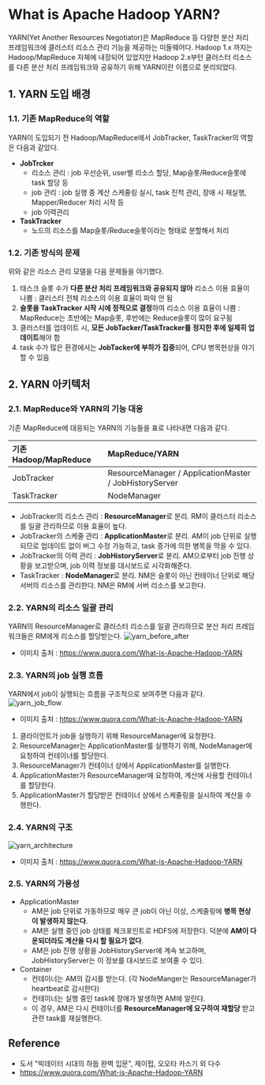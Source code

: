 # What is Apache Hadoop YARN?

YARN(Yet Another Resources Negotiator)은 MapReduce 등 다양한 분산 처리 프레임워크에 클러스터 리소스 관리 기능을 제공하는 미들웨어다.
Hadoop 1.x 까지는 Hadoop/MapReduce 자체에 내장되어 있었지만 
Hadoop 2.x부턴 클러스터 리소스를 다른 분산 처리 프레임워크와 공유하기 위해 YARN이란 이름으로 분리되었다.


## 1. YARN 도입 배경

### 1.1. 기존 MapReduce의 역할
YARN이 도입되기 전 Hadoop/MapReduce에서 JobTracker, TaskTracker의 역할은 다음과 같았다.
- <b>JobTrcker</b>
  - 리소스 관리 : job 우선순위, user별 리소스 할당, Map슬롯/Reduce슬롯에 task 할당 등
  - job 관리 : job 실행 중 계산 스케줄링 실시, task 진척 관리, 장애 시 재실행, Mapper/Reducer 처리 시작 등
  - job 이력관리
- <b>TaskTracker</b>
  - 노드의 리소스를 Map슬롯/Reduce슬롯이라는 형태로 분할해서 처리

### 1.2. 기존 방식의 문제
위와 같은 리소스 관리 모델을 다음 문제들을 야기했다.
1. 태스크 슬롯 수가 <b>다른 분산 처리 프레임워크와 공유되지 않아</b> 리소스 이용 효율이 나쁨 : 클러스터 전체 리소스의 이용 효율이 파악 안 됨
2. <b>슬롯을 TaskTracker 시작 시에 정적으로 결정</b>하여 리소스 이용 효율이 나쁨 : MapReduce는 초반에는 Map슬롯, 후반에는 Reduce슬롯이 많이 요구됨
3. 클러스터를 업데이트 시, <b>모든 JobTacker/TaskTracker를 정지한 후에 일제히 업데이트</b>해야 함
4. task 수가 많은 환경에서는 <b>JobTacker에 부하가 집중</b>되어, CPU 병목현상을 야기할 수 있음


## 2. YARN 아키텍처

### 2.1. MapReduce와 YARN의 기능 대응
기존 MapReduce에 대응되는 YARN의 기능들을 표로 나타내면 다음과 같다.

| 기존 Hadoop/MapReduce | MapReduce/YARN                                         |
| :---                 | :---                                                   |
| JobTracker           | ResourceManager / ApplicationMaster / JobHistoryServer |
| TaskTracker          | NodeManager                                            |

- JobTracker의 리소스 관리 : <b>ResourceManager</b>로 분리. RM이 클러스터 리소스를 일괄 관리하므로 이용 효율이 높다.
- JobTracker의 스케줄 관리 : <b>ApplicationMaster</b>로 분리. AM이 job 단위로 실행되므로 업데이트 없이 버그 수정 가능하고, task 증가에 의한 병목을 막을 수 있다.
- JobTracker의 이력 관리 : <b>JobHistoryServer</b>로 분리. AM으로부터 job 진행 상황을 보고받으며, job 이력 정보를 대시보드로 시각화해준다.
- TaskTracker : <b>NodeManager</b >로 분리. NM은 슬롯이 아닌 컨테이너 단위로 해당 서버의 리소스를 관리한다. NM은 RM에 서버 리소스를 보고한다.

### 2.2. YARN의 리소스 일괄 관리
YARN의 ResourceManager로 클러스터 리소스를 일괄 관리하므로 분산 처리 프레임워크들은 RM에게 리소스를 할당받는다.
![yarn_before_after](https://github.com/dhkdn9192/data_engineer_should_know/blob/master/de/hadoop/img/yarn_before_after.png)
* 이미지 출처 : https://www.quora.com/What-is-Apache-Hadoop-YARN

### 2.3. YARN의 job 실행 흐름
YARN에서 job이 실행되는 흐름을 구조적으로 보여주면 다음과 같다.
![yarn_job_flow](https://github.com/dhkdn9192/data_engineer_should_know/blob/master/de/hadoop/img/yarn_job_flow.png)
* 이미지 출처 : https://www.quora.com/What-is-Apache-Hadoop-YARN

1. 클라이언트가 job을 실행하기 위해 ResourceManager에 요청한다.
2. ResourceManager는 ApplicationMaster를 실행하기 위해, NodeManager에 요청하여 컨테이너를 할당한다.
3. ResourceManager가 컨테이너 상에서 ApplicationMaster를 실행한다.
4. ApplicationMaster가 ResourceManager에 요청하여, 계산에 사용할 컨테이너를 할당한다.
5. ApplicationMaster가 할당받은 컨테이너 상에서 스케줄링을 실시하여 계산을 수행한다.

### 2.4. YARN의 구조

![yarn_architecture](https://github.com/dhkdn9192/data_engineer_should_know/blob/master/de/hadoop/img/yarn_architecture.png)
* 이미지 출처 : https://www.quora.com/What-is-Apache-Hadoop-YARN

### 2.5. YARN의 가용성

- ApplicationMaster
  - AM은 job 단위로 가동하므로 매우 큰 job이 아닌 이상, 스케줄링에 <b>병목 현상이 발생하지 않는다</b>.
  - AM은 실행 중인 job 상태를 체크포인트로 HDFS에 저장한다. 덕분에 <b>AM이 다운되더라도 계산을 다시 할 필요가 없다</b>.
  - AM은 job 진행 상황을 JobHistoryServer에 계속 보고하며, JobHistoryServer는 이 정보를 대시보드로 보여줄 수 있다.
- Container
  - 컨테이너는 AM의 감시를 받는다. (각 NodeManger는 ResourceManager가 heartbeat로 감시한다)
  - 컨테이너는 실행 중인 task에 장애가 발생하면 AM에 알린다.
  - 이 경우, AM은 다시 컨테이너를 <b>ResourceManager에 요구하여 재할당</b> 받고 관련 task를 재실행한다.


## Reference
- 도서 "빅데이터 시대의 하둡 완벽 입문", 제이펍, 오오타 카스기 외 다수
- https://www.quora.com/What-is-Apache-Hadoop-YARN
